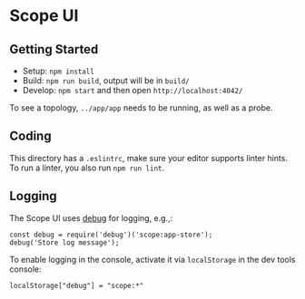 # Scope UI

## Getting Started

- Setup: `npm install`
- Build: `npm run build`, output will be in `build/`
- Develop: `npm start` and then open `http://localhost:4042/`

To see a topology, `../app/app` needs to be running, as well as a probe.

## Coding

This directory has a `.eslintrc`, make sure your editor supports linter hints.
To run a linter, you also run `npm run lint`.

## Logging

The Scope UI uses [debug](https://www.npmjs.com/package/debug) for logging, e.g.,:

```
const debug = require('debug')('scope:app-store');
debug('Store log message');
```

To enable logging in the console, activate it via `localStorage` in the dev tools console:

```
localStorage["debug"] = "scope:*"
```
